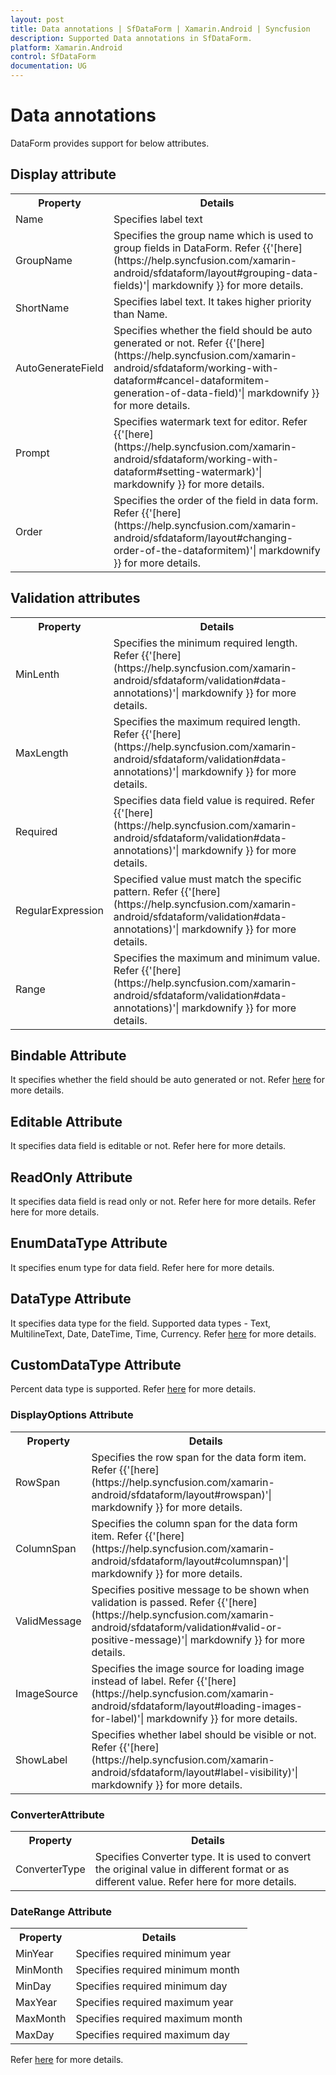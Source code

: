 ```yaml
---
layout: post
title: Data annotations | SfDataForm | Xamarin.Android | Syncfusion
description: Supported Data annotations in SfDataForm.
platform: Xamarin.Android
control: SfDataForm
documentation: UG
---
```


# Data annotations

DataForm provides support for below attributes.

## Display attribute

<table>
<tr>
<th>Property</th>
<th>Details</th>
</tr>
<tr>
<td>
Name
</td>
<td>
Specifies label text
</td>
</tr>
<tr>
<td>
GroupName
</td>
<td>
Specifies the group name which is used to group fields in DataForm. Refer {{'[here](https://help.syncfusion.com/xamarin-android/sfdataform/layout#grouping-data-fields)'| markdownify }} for more details.
</td>
</tr>
<tr>
<td>
ShortName
</td>
<td>
Specifies label text. It takes higher priority than Name.
</td>
</tr>
<tr>
<td>
AutoGenerateField
</td>
<td>
Specifies whether the field should be auto generated or not.
Refer {{'[here](https://help.syncfusion.com/xamarin-android/sfdataform/working-with-dataform#cancel-dataformitem-generation-of-data-field)'| markdownify }} for more details.
</td>
</tr>
<tr>
<td>
Prompt
</td>
<td>
Specifies watermark text for editor. Refer {{'[here](https://help.syncfusion.com/xamarin-android/sfdataform/working-with-dataform#setting-watermark)'| markdownify }} for more details.
</td>
</tr>
<tr>
<td>
Order
</td>
<td>
Specifies the order of the field in data form.
Refer {{'[here](https://help.syncfusion.com/xamarin-android/sfdataform/layout#changing-order-of-the-dataformitem)'| markdownify }} for more details.
</td>
</tr>
</table>

## Validation attributes

<table>
<tr>
<th>
Property
</th>
<th>
Details
</th>
</tr>
<tr>
<td>
MinLenth

</td>
<td>
Specifies the minimum required length.
Refer {{'[here](https://help.syncfusion.com/xamarin-android/sfdataform/validation#data-annotations)'| markdownify }} for more details.
</td>
</tr>
<tr>
<td>
MaxLength

</td>
<td>
Specifies the maximum required length.
Refer {{'[here](https://help.syncfusion.com/xamarin-android/sfdataform/validation#data-annotations)'| markdownify }} for more details.
</td>
</tr>
<tr>
<td>
Required

</td>
<td>
Specifies data field value is required.
Refer {{'[here](https://help.syncfusion.com/xamarin-android/sfdataform/validation#data-annotations)'| markdownify }} for more details.
</td>
</tr>
<tr>
<td>
RegularExpression

</td>
<td>
Specified value must match the specific pattern.
Refer {{'[here](https://help.syncfusion.com/xamarin-android/sfdataform/validation#data-annotations)'| markdownify }} for more details.
</td>
</tr>
<tr>
<td>
Range

</td>
<td>
Specifies the maximum and minimum value.
Refer {{'[here](https://help.syncfusion.com/xamarin-android/sfdataform/validation#data-annotations)'| markdownify }} for more details.
</td>
</tr>
</table>

## Bindable Attribute

It specifies whether the field should be auto generated or not. Refer [here](https://help.syncfusion.com/xamarin-android/sfdataform/working-with-dataform#cancel-dataformitem-generation-of-data-field) for more details.

## Editable Attribute

It specifies data field is editable or not. Refer here for more details. 

## ReadOnly Attribute

It specifies data field is read only or not. Refer here for more details. Refer here for more details.

## EnumDataType Attribute

It specifies enum type for data field. Refer here for more details.

## DataType Attribute

It specifies data type for the field.
Supported data types - Text, MultilineText, Date, DateTime, Time, Currency.
Refer [here](https://help.syncfusion.com/xamarin-android/sfdataform/working-with-dataform#auto-generating-dataformitems-for-data-field) for more details.

## CustomDataType Attribute

Percent data type is supported. Refer [here](https://help.syncfusion.com/xamarin-android/sfdataform/working-with-dataform#auto-generating-dataformitems-for-data-field) for more details.

### DisplayOptions Attribute

<table>
<tr>
<th>
Property
</th>
<th>
Details
</th>
</tr>
<tr>
<td>
RowSpan
</td>
<td>
Specifies the row span for the data form item.
Refer {{'[here](https://help.syncfusion.com/xamarin-android/sfdataform/layout#rowspan)'| markdownify }} for more details.
</td>
</tr>
<tr>
<td>
ColumnSpan
</td>
<td>
Specifies the column span for the data form item.
Refer {{'[here](https://help.syncfusion.com/xamarin-android/sfdataform/layout#columnspan)'| markdownify }} for more details.
</td>
</tr>
<tr>
<td>
ValidMessage
</td>
<td>
Specifies positive message to be shown when validation is passed. Refer {{'[here](https://help.syncfusion.com/xamarin-android/sfdataform/validation#valid-or-positive-message)'| markdownify }} for more details.
</td>
</tr>
<tr>
<td>
ImageSource
</td>
<td>
Specifies the image source for loading image instead of label.
Refer {{'[here](https://help.syncfusion.com/xamarin-android/sfdataform/layout#loading-images-for-label)'| markdownify }} for more details.
</td>
</tr>
<tr>
<td>
ShowLabel
</td>
<td>
Specifies whether label should be visible or not.
Refer {{'[here](https://help.syncfusion.com/xamarin-android/sfdataform/layout#label-visibility)'| markdownify }} for more details.
</td>
</tr>
</table>

### ConverterAttribute

<table>
<tr>
<th>
Property
</th>
<th>
Details
</th>
</tr>
<tr>
<td>
ConverterType
</td>
<td>
Specifies Converter type. It is used to convert the original value in different format or as different value.
Refer here for more details.
</td>
</tr>
</table>

### DateRange Attribute

<table>
<tr>
<th>
Property
</th>
<th>
Details
</th>
</tr>
<tr>
<td>
MinYear
</td>
<td>
Specifies required minimum year
</td>
</tr>
<tr>
<td>
MinMonth
</td>
<td>
Specifies required minimum month
</td>
</tr>
<tr>
<td>
MinDay
</td>
<td>
Specifies required minimum day
</td>
</tr>
<tr>
<td>
MaxYear
</td>
<td>
Specifies required maximum year
</td>
</tr>
<tr>
<td>
MaxMonth
</td>
<td>
Specifies required maximum month
</td>
</tr>
<tr>
<td>
MaxDay
</td>
<td>
Specifies required maximum day
</td>
</tr>
</table>

Refer [here](https://help.syncfusion.com/xamarin-android/sfdataform/validation#data-annotations) for more details.
